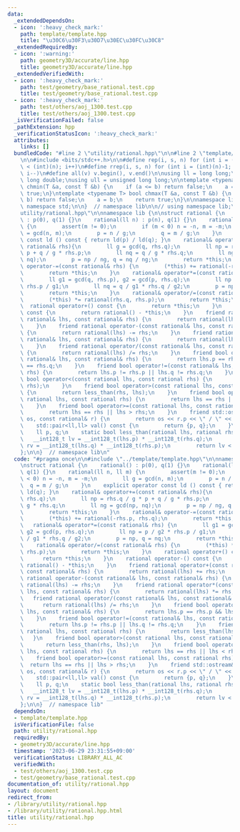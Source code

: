 ```yaml
---
data:
  _extendedDependsOn:
  - icon: ':heavy_check_mark:'
    path: template/template.hpp
    title: "\u30C6\u30F3\u30D7\u30EC\u30FC\u30C8"
  _extendedRequiredBy:
  - icon: ':warning:'
    path: geometry3D/accurate/line.hpp
    title: geometry3D/accurate/line.hpp
  _extendedVerifiedWith:
  - icon: ':heavy_check_mark:'
    path: test/geometry/base_rational.test.cpp
    title: test/geometry/base_rational.test.cpp
  - icon: ':heavy_check_mark:'
    path: test/others/aoj_1300.test.cpp
    title: test/others/aoj_1300.test.cpp
  _isVerificationFailed: false
  _pathExtension: hpp
  _verificationStatusIcon: ':heavy_check_mark:'
  attributes:
    links: []
  bundledCode: "#line 2 \"utility/rational.hpp\"\n\n#line 2 \"template/template.hpp\"\
    \n\n#include <bits/stdc++.h>\n\n#define rep(i, s, n) for (int i = (int)(s); i\
    \ < (int)(n); i++)\n#define rrep(i, s, n) for (int i = (int)(n)-1; i >= (int)(s);\
    \ i--)\n#define all(v) v.begin(), v.end()\n\nusing ll = long long;\nusing ld =\
    \ long double;\nusing ull = unsigned long long;\n\ntemplate <typename T> bool\
    \ chmin(T &a, const T &b) {\n    if (a <= b) return false;\n    a = b;\n    return\
    \ true;\n}\ntemplate <typename T> bool chmax(T &a, const T &b) {\n    if (a >=\
    \ b) return false;\n    a = b;\n    return true;\n}\n\nnamespace lib {\n\nusing\
    \ namespace std;\n\n}  // namespace lib\n\n// using namespace lib;\n#line 4 \"\
    utility/rational.hpp\"\n\nnamespace lib {\n\nstruct rational {\n    rational()\
    \ : p(0), q(1) {}\n    rational(ll n) : p(n), q(1) {}\n    rational(ll n, ll m)\
    \ {\n        assert(m != 0);\n        if (m < 0) n = -n, m = -m;\n        ll g\
    \ = gcd(n, m);\n        p = n / g;\n        q = m / g;\n    }\n    explicit operator\
    \ const ld () const { return ld(p) / ld(q); }\n    rational& operator+=(const\
    \ rational& rhs){\n        ll g = gcd(q, rhs.q);\n        ll np = rhs.q / g *\
    \ p + q / g * rhs.p;\n        ll nq = q / g * rhs.q;\n        ll ng = gcd(np,\
    \ nq);\n        p = np / ng, q = nq / ng;\n        return *this;\n    }\n    rational&\
    \ operator-=(const rational& rhs) {\n        (*this) += rational(-rhs.p, rhs.q);\n\
    \        return *this;\n    }\n    rational& operator*=(const rational& rhs) {\n\
    \        ll g1 = gcd(q, rhs.p), g2 = gcd(p, rhs.q);\n        ll np = p / g2 *\
    \ rhs.p / g1;\n        ll nq = q / g1 * rhs.q / g2;\n        p = np, q = nq;\n\
    \        return *this;\n    }\n    rational& operator/=(const rational& rhs) {\n\
    \        (*this) *= rational(rhs.q, rhs.p);\n        return *this;\n    }\n  \
    \  rational operator+() const {\n        return *this;\n    }\n    rational operator-()\
    \ const {\n        return rational() - *this;\n    }\n    friend rational operator+(const\
    \ rational& lhs, const rational& rhs) {\n        return rational(lhs) += rhs;\n\
    \    }\n    friend rational operator-(const rational& lhs, const rational& rhs)\
    \ {\n        return rational(lhs) -= rhs;\n    }\n    friend rational operator*(const\
    \ rational& lhs, const rational& rhs) {\n        return rational(lhs) *= rhs;\n\
    \    }\n    friend rational operator/(const rational& lhs, const rational& rhs)\
    \ {\n        return rational(lhs) /= rhs;\n    }\n    friend bool operator==(const\
    \ rational& lhs, const rational& rhs) {\n        return lhs.p == rhs.p && lhs.q\
    \ == rhs.q;\n    }\n    friend bool operator!=(const rational& lhs, const rational&\
    \ rhs) {\n        return lhs.p != rhs.p || lhs.q != rhs.q;\n    }\n    friend\
    \ bool operator<(const rational lhs, const rational rhs) {\n        return less_than(lhs,\
    \ rhs);\n    }\n    friend bool operator>(const rational lhs, const rational rhs)\
    \ {\n        return less_than(rhs, lhs);\n    }\n    friend bool operator<=(const\
    \ rational lhs, const rational rhs) {\n        return lhs == rhs || lhs < rhs;\n\
    \    }\n    friend bool operator>=(const rational lhs, const rational rhs) {\n\
    \        return lhs == rhs || lhs > rhs;\n    }\n    friend std::ostream& operator<<(std::ostream&\
    \ os, const rational& r) {\n        return os << r.p << \" / \" << r.q;\n    }\n\
    \    std::pair<ll,ll> val() const {\n        return {p, q};\n    }\n\n  private:\n\
    \    ll p, q;\n    static bool less_than(rational lhs, rational rhs) {\n     \
    \   __int128_t lv = __int128_t(lhs.p) * __int128_t(rhs.q);\n        __int128_t\
    \ rv = __int128_t(lhs.q) * __int128_t(rhs.p);\n        return lv < rv;\n    }\n\
    };\n\n}  // namespace lib\n"
  code: "#pragma once\n\n#include \"../template/template.hpp\"\n\nnamespace lib {\n\
    \nstruct rational {\n    rational() : p(0), q(1) {}\n    rational(ll n) : p(n),\
    \ q(1) {}\n    rational(ll n, ll m) {\n        assert(m != 0);\n        if (m\
    \ < 0) n = -n, m = -m;\n        ll g = gcd(n, m);\n        p = n / g;\n      \
    \  q = m / g;\n    }\n    explicit operator const ld () const { return ld(p) /\
    \ ld(q); }\n    rational& operator+=(const rational& rhs){\n        ll g = gcd(q,\
    \ rhs.q);\n        ll np = rhs.q / g * p + q / g * rhs.p;\n        ll nq = q /\
    \ g * rhs.q;\n        ll ng = gcd(np, nq);\n        p = np / ng, q = nq / ng;\n\
    \        return *this;\n    }\n    rational& operator-=(const rational& rhs) {\n\
    \        (*this) += rational(-rhs.p, rhs.q);\n        return *this;\n    }\n \
    \   rational& operator*=(const rational& rhs) {\n        ll g1 = gcd(q, rhs.p),\
    \ g2 = gcd(p, rhs.q);\n        ll np = p / g2 * rhs.p / g1;\n        ll nq = q\
    \ / g1 * rhs.q / g2;\n        p = np, q = nq;\n        return *this;\n    }\n\
    \    rational& operator/=(const rational& rhs) {\n        (*this) *= rational(rhs.q,\
    \ rhs.p);\n        return *this;\n    }\n    rational operator+() const {\n  \
    \      return *this;\n    }\n    rational operator-() const {\n        return\
    \ rational() - *this;\n    }\n    friend rational operator+(const rational& lhs,\
    \ const rational& rhs) {\n        return rational(lhs) += rhs;\n    }\n    friend\
    \ rational operator-(const rational& lhs, const rational& rhs) {\n        return\
    \ rational(lhs) -= rhs;\n    }\n    friend rational operator*(const rational&\
    \ lhs, const rational& rhs) {\n        return rational(lhs) *= rhs;\n    }\n \
    \   friend rational operator/(const rational& lhs, const rational& rhs) {\n  \
    \      return rational(lhs) /= rhs;\n    }\n    friend bool operator==(const rational&\
    \ lhs, const rational& rhs) {\n        return lhs.p == rhs.p && lhs.q == rhs.q;\n\
    \    }\n    friend bool operator!=(const rational& lhs, const rational& rhs) {\n\
    \        return lhs.p != rhs.p || lhs.q != rhs.q;\n    }\n    friend bool operator<(const\
    \ rational lhs, const rational rhs) {\n        return less_than(lhs, rhs);\n \
    \   }\n    friend bool operator>(const rational lhs, const rational rhs) {\n \
    \       return less_than(rhs, lhs);\n    }\n    friend bool operator<=(const rational\
    \ lhs, const rational rhs) {\n        return lhs == rhs || lhs < rhs;\n    }\n\
    \    friend bool operator>=(const rational lhs, const rational rhs) {\n      \
    \  return lhs == rhs || lhs > rhs;\n    }\n    friend std::ostream& operator<<(std::ostream&\
    \ os, const rational& r) {\n        return os << r.p << \" / \" << r.q;\n    }\n\
    \    std::pair<ll,ll> val() const {\n        return {p, q};\n    }\n\n  private:\n\
    \    ll p, q;\n    static bool less_than(rational lhs, rational rhs) {\n     \
    \   __int128_t lv = __int128_t(lhs.p) * __int128_t(rhs.q);\n        __int128_t\
    \ rv = __int128_t(lhs.q) * __int128_t(rhs.p);\n        return lv < rv;\n    }\n\
    };\n\n}  // namespace lib"
  dependsOn:
  - template/template.hpp
  isVerificationFile: false
  path: utility/rational.hpp
  requiredBy:
  - geometry3D/accurate/line.hpp
  timestamp: '2023-06-29 23:31:55+09:00'
  verificationStatus: LIBRARY_ALL_AC
  verifiedWith:
  - test/others/aoj_1300.test.cpp
  - test/geometry/base_rational.test.cpp
documentation_of: utility/rational.hpp
layout: document
redirect_from:
- /library/utility/rational.hpp
- /library/utility/rational.hpp.html
title: utility/rational.hpp
---
```

